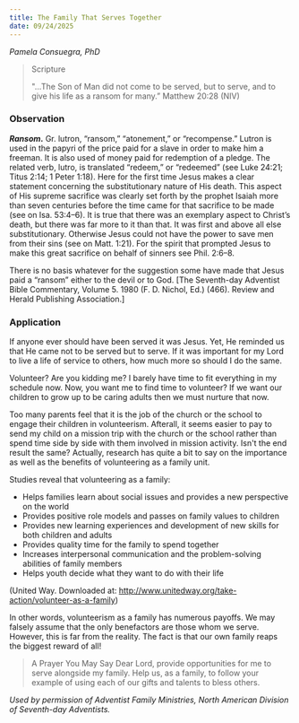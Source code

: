 ```yaml
---
title: The Family That Serves Together
date: 09/24/2025
---
```


_Pamela Consuegra, PhD_

> <p>Scripture</p>
> "...The Son of Man did not come to be served, but to serve, and to give his life as a ransom for many.” Matthew 20:28 (NIV)

### Observation

**_Ransom_.** Gr. lutron, “ransom,” “atonement,” or “recompense.” Lutron is used in the papyri of the price paid for a slave in order to make him a freeman. It is also used of money paid for redemption of a pledge. The related verb, lutro, is translated “redeem,” or “redeemed” (see Luke 24:21; Titus 2:14; 1 Peter 1:18). Here for the first time Jesus makes a clear statement concerning the substitutionary nature of His death. This aspect of His supreme sacrifice was clearly set forth by the prophet Isaiah more than seven centuries before the time came for that sacrifice to be made (see on Isa. 53:4–6). It is true that there was an exemplary aspect to Christ’s death, but there was far more to it than that. It was first and above all else substitutionary. Otherwise Jesus could not have the power to save men from their sins (see on Matt. 1:21). For the spirit that prompted Jesus to make this great sacrifice on behalf of sinners see Phil. 2:6–8.

There is no basis whatever for the suggestion some have made that Jesus paid a “ransom” either to the devil or to God. [The Seventh-day Adventist Bible Commentary, Volume 5. 1980 (F. D. Nichol, Ed.) (466). Review and Herald Publishing Association.]

### Application

If anyone ever should have been served it was Jesus. Yet, He reminded us that He came not to be served but to serve. If it was important for my Lord to live a life of service to others, how much more so should I do the same.

Volunteer? Are you kidding me? I barely have time to fit everything in my schedule now. Now, you want me to find time to volunteer? If we want our children to grow up to be caring adults then we must nurture that now.

Too many parents feel that it is the job of the church or the school to engage their children in volunteerism. Afterall, it seems easier to pay to send my child on a mission trip with the church or the school rather than spend time side by side with them involved in mission activity. Isn't the end result the same? Actually, research has quite a bit to say on the importance as well as the benefits of volunteering as a family unit.

Studies reveal that volunteering as a family:

- Helps families learn about social issues and provides a new perspective on the world
- Provides positive role models and passes on family values to children
- Provides new learning experiences and development of new skills for both children and adults
- Provides quality time for the family to spend together
- Increases interpersonal communication and the problem-solving abilities of family members
- Helps youth decide what they want to do with their life

(United Way. Downloaded at: http://www.unitedway.org/take-action/volunteer-as-a-family)

In other words, volunteerism as a family has numerous payoffs. We may falsely assume that the only benefactors are those whom we serve. However, this is far from the reality. The fact is that our own family reaps the biggest reward of all!

> <callout>A Prayer You May Say</callout>
> Dear Lord, provide opportunities for me to serve alongside my family. Help us, as a family, to follow your example of using each of our gifts and talents to bless others.

_Used by permission of Adventist Family Ministries, North American Division of Seventh-day Adventists._